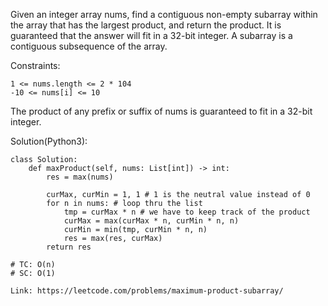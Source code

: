 Given an integer array nums, find a contiguous non-empty subarray within the array that has the largest product, and return the product.
It is guaranteed that the answer will fit in a 32-bit integer.
A subarray is a contiguous subsequence of the array.

Constraints:
```
1 <= nums.length <= 2 * 104
-10 <= nums[i] <= 10
```
The product of any prefix or suffix of nums is guaranteed to fit in a 32-bit integer.

Solution(Python3):
```
class Solution:
    def maxProduct(self, nums: List[int]) -> int:
        res = max(nums)
        
        curMax, curMin = 1, 1 # 1 is the neutral value instead of 0
        for n in nums: # loop thru the list
            tmp = curMax * n # we have to keep track of the product
            curMax = max(curMax * n, curMin * n, n)
            curMin = min(tmp, curMin * n, n)
            res = max(res, curMax)
        return res
    
# TC: O(n)
# SC: O(1)

```
```
Link: https://leetcode.com/problems/maximum-product-subarray/
```
